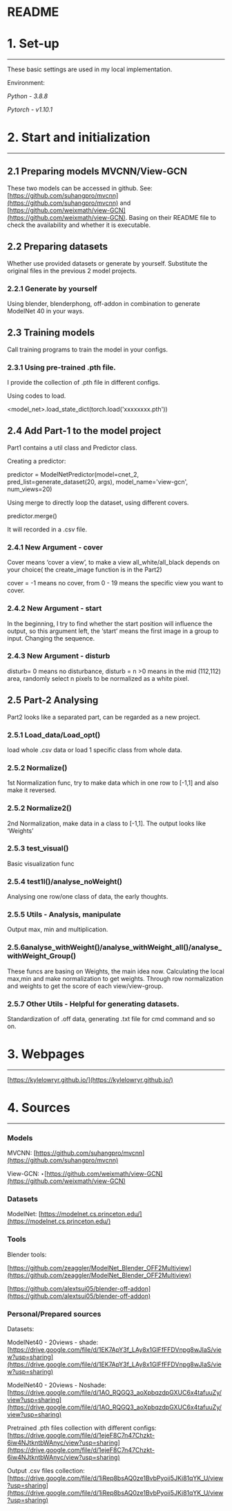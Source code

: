 # README

# 1. Set-up

---

These basic settings are used in my local implementation.

Environment:

*Python - 3.8.8*

*Pytorch - v1.10.1*

# 2. Start and initialization

---

## 2.1 Preparing models MVCNN/View-GCN

These two models can be accessed in github. See: [https://github.com/suhangpro/mvcnn](https://github.com/suhangpro/mvcnn) and [https://github.com/weixmath/view-GCN](https://github.com/weixmath/view-GCN). Basing on their README file to check the availability and whether it is executable.

## 2.2 Preparing datasets

Whether use provided datasets or generate by yourself. Substitute the original files in the previous 2 model projects.

### 2.2.1 Generate by yourself

Using blender, blenderphong, off-addon in combination to generate ModelNet 40 in your ways.

## 2.3 Training models

Call training programs to train the model in your configs.

### 2.3.1 Using pre-trained .pth file.

I provide the collection of .pth file in different configs. 

Using codes to load.

<model_net>.load_state_dict(torch.load('xxxxxxxx.pth'))

## 2.4 Add Part-1 to the model project

Part1 contains a util class and Predictor class.

Creating a predictor:

predictor = ModelNetPredictor(model=cnet_2, pred_list=generate_dataset(20, args), model_name='view-gcn', num_views=20)

Using merge to directly loop the dataset, using different covers.

predictor.merge()

It will recorded in a .csv file.

### 2.4.1 New Argument - cover

Cover means ‘cover a view’, to make a view all_white/all_black depends on your choice( the create_image function is in the Part2)

cover = -1 means no cover, from 0 - 19 means the specific view you want to cover.

### 2.4.2 New Argument - start

In the beginning, I try to find whether the start position will influence the output, so this argument left, the ‘start’ means the first image in a group to input. Changing the sequence.

### 2.4.3 New Argument - disturb

disturb= 0 means no disturbance, disturb = n >0 means in the mid (112,112) area, randomly select n pixels to be normalized as a white pixel.

## 2.5 Part-2 Analysing

Part2 looks like a separated part,  can be regarded as a new project.

### 2.5.1 Load_data/Load_opt()

load whole .csv data or load 1 specific class from whole data.

### 2.5.2 Normalize()

1st Normalization func, try to make data which in one row to [-1,1] and also make it reversed.

### 2.5.2 Normalize2()

2nd Normalization, make data in a class to [-1,1]. The output looks like ‘Weights’

### 2.5.3 test_visual()

Basic visualization func

### 2.5.4 test1l()/analyse_noWeight()

Analysing one row/one class of data, the early thoughts.

### 2.5.5 Utils - Analysis, manipulate

Output max, min and multiplication.

### 2.5.6analyse_withWeight()/analyse_withWeight_all()/analyse_withWeight_Group()

These funcs are basing on Weights, the main idea now. Calculating the local max,min and make normalization to get weights. Through row normalization and weights to get the score of each view/view-group.

### 2.5.7 Other Utils - Helpful for generating datasets.

Standardization of .off data, generating .txt file for cmd command and so on.

# 3. Webpages

---

[https://kylelowryr.github.io/](https://kylelowryr.github.io/)

# 4. Sources

---

### Models

MVCNN: [https://github.com/suhangpro/mvcnn](https://github.com/suhangpro/mvcnn)

View-GCN: ‣[https://github.com/weixmath/view-GCN](https://github.com/weixmath/view-GCN)

### Datasets

ModelNet: [https://modelnet.cs.princeton.edu/](https://modelnet.cs.princeton.edu/)

### Tools

Blender tools: 

[https://github.com/zeaggler/ModelNet_Blender_OFF2Multiview](https://github.com/zeaggler/ModelNet_Blender_OFF2Multiview)

[https://github.com/alextsui05/blender-off-addon](https://github.com/alextsui05/blender-off-addon)

### Personal/Prepared sources

Datasets:

ModelNet40 - 20views - shade: [https://drive.google.com/file/d/1EK7ApY3f_LAy8x1GlFfFFDVnpg8wJIaS/view?usp=sharing](https://drive.google.com/file/d/1EK7ApY3f_LAy8x1GlFfFFDVnpg8wJIaS/view?usp=sharing)

ModelNet40 - 20views - Noshade: [https://drive.google.com/file/d/1AO_RQGQ3_aoXpbqzdpGXUC6x4tafuuZy/view?usp=sharing](https://drive.google.com/file/d/1AO_RQGQ3_aoXpbqzdpGXUC6x4tafuuZy/view?usp=sharing)

Pretrained .pth files collection with different configs: [https://drive.google.com/file/d/1ejeF8C7n47Chzkt-6iw4NJtkntbWAnyc/view?usp=sharing](https://drive.google.com/file/d/1ejeF8C7n47Chzkt-6iw4NJtkntbWAnyc/view?usp=sharing)

Output .csv files collection: [https://drive.google.com/file/d/1iRep8bsAQ0ze1BvbPyoii5JKi81qYK_U/view?usp=sharing](https://drive.google.com/file/d/1iRep8bsAQ0ze1BvbPyoii5JKi81qYK_U/view?usp=sharing)
